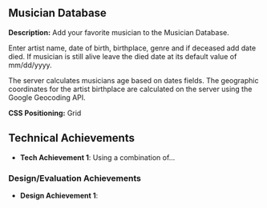 ## Musician Database



**Description:** Add your favorite musician to the Musician Database.

Enter artist name, date of birth, birthplace, genre and if deceased add date died. If musician is still alive
leave the died date at its default value of mm/dd/yyyy.

The server calculates musicians age based on dates fields. The geographic coordinates
for the artist birthplace are calculated on the server using the Google Geocoding API. 


**CSS Positioning:** Grid

## Technical Achievements
- **Tech Achievement 1**: Using a combination of...

### Design/Evaluation Achievements
- **Design Achievement 1**:
